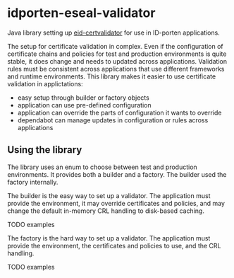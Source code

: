 # idporten-eseal-validator

Java library setting up [eid-certvalidator](https://github.com/felleslosninger/eid-certvalidator) for use in ID-porten applications.  

The setup for certificate validation in complex.  Even if the configuration of certificate chains and policies for test and production environments is quite stable, it does change and needs to updated across applications.  Validation rules must be consistent across applications that use different frameworks and runtime environments.  This library makes it easier to use certificate validation in applictations:

* easy setup through builder or factory objects
* application can use pre-defined configuration
* application can override the parts of configuration it wants to override
* dependabot can manage updates in configuration or rules across applications

## Using the library

The library uses an enum to choose between test and production environments.  It provides both a builder and a factory.  The builder used the factory internally.

The builder is the easy way to set up a validator.  The application must provide the environment, it may override certificates and policies, and may change the default in-memory CRL handling to disk-based caching.

TODO examples

The factory is the hard way to set up a validator.  The application must provide the environment, the certificates and policies to use, and the CRL handling.

TODO examples




